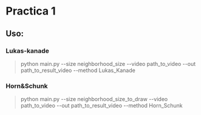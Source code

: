# Practica 1
## Uso:
### Lukas-kanade
> python main.py --size neighborhood_size --video path_to_video --out path_to_result_video --method Lukas_Kanade

### Horn&Schunk
> python main.py --size neighborhood_size_to_draw --video path_to_video --out path_to_result_video --method Horn_Schunk
